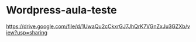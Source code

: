 # Wordpress-aula-teste

https://drive.google.com/file/d/1UwaQu2cCkxrGJ7JhQrK7VGnZxJu3GZXb/view?usp=sharing
